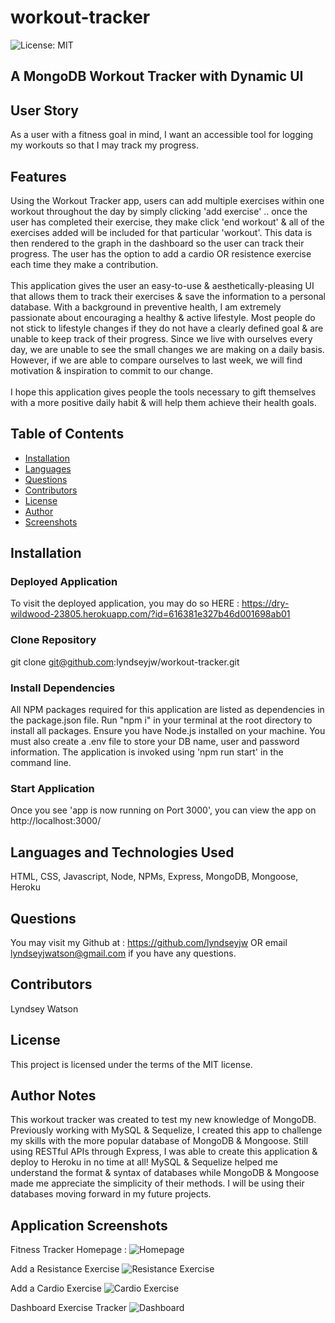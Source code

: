 # workout-tracker

![License: MIT](https://img.shields.io/badge/License-MIT-blueviolet.svg)

## A MongoDB Workout Tracker with Dynamic UI

## User Story

As a user with a fitness goal in mind, I want an accessible tool for logging my workouts so that I may track my progress.

## Features

Using the Workout Tracker app, users can add multiple exercises within one workout throughout the day by simply clicking 'add exercise' .. once the user has completed their exercise, they make click 'end workout' & all of the exercises added will be included for that particular 'workout'. This data is then rendered to the graph in the dashboard so the user can track their progress. The user has the option to add a cardio OR resistence exercise each time they make a contribution.<br/>
<br/>
This application gives the user an easy-to-use & aesthetically-pleasing UI that allows them to track their exercises & save the information to a personal database. With a background in preventive health, I am extremely passionate about encouraging a healthy & active lifestyle. Most people do not stick to lifestyle changes if they do not have a clearly defined goal & are unable to keep track of their progress. Since we live with ourselves every day, we are unable to see the small changes we are making on a daily basis. However, if we are able to compare ourselves to last week, we will find motivation & inspiration to commit to our change. <br/>
<br/>
I hope this application gives people the tools necessary to gift themselves with a more positive daily habit & will help them achieve their health goals. 

## Table of Contents
  - [Installation](#installation)
  - [Languages](#languages-and-technologies-used)
  - [Questions](#questions)
  - [Contributors](#contributors)
  - [License](#license)
  - [Author](#author-notes)
  - [Screenshots](#application-screenshots)

## Installation

### Deployed Application

To visit the deployed application, you may do so HERE : https://dry-wildwood-23805.herokuapp.com/?id=616381e327b46d001698ab01

### Clone Repository

git clone git@github.com:lyndseyjw/workout-tracker.git

### Install Dependencies

All NPM packages required for this application are listed as dependencies in the package.json file. Run "npm i" in your terminal at the root directory to install all packages. Ensure you have Node.js installed on your machine. You must also create a .env file to store your DB name, user and password information. The application is invoked using 'npm run start' in the command line.

### Start Application

Once you see 'app is now running on Port 3000', you can view the app on http://localhost:3000/

## Languages and Technologies Used

HTML, CSS, Javascript, Node, NPMs, Express, MongoDB, Mongoose, Heroku

## Questions

You may visit my Github at : https://github.com/lyndseyjw OR email lyndseyjwatson@gmail.com if you have any questions.

## Contributors

Lyndsey Watson

## License

This project is licensed under the terms of the MIT license. 

## Author Notes

This workout tracker was created to test my new knowledge of MongoDB. Previously working with MySQL & Sequelize, I created this app to challenge my skills with the more popular database of MongoDB & Mongoose. Still using RESTful APIs through Express, I was able to create this application & deploy to Heroku in no time at all! MySQL & Sequelize helped me understand the format & syntax of databases while MongoDB & Mongoose made me appreciate the simplicity of their methods. I will be using their databases moving forward in my future projects.

## Application Screenshots

Fitness Tracker Homepage :
![Homepage](./assets/homepage.png)

Add a Resistance Exercise
![Resistance Exercise](./assets/resistance-new-workout.png)

Add a Cardio Exercise
![Cardio Exercise](./assets/cardio-new-workout.png)

Dashboard Exercise Tracker
![Dashboard](./assets/dashboard-exercise-tracker.png)
